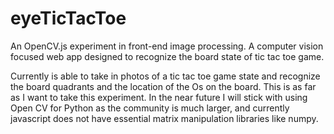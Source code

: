 # eyeTicTacToe

An OpenCV.js experiment in front-end image processing. A computer vision focused web app designed to recognize the board state of tic tac toe game.

Currently is able to take in photos of a tic tac toe game state and recognize the board quadrants and the location of the Os on the board. This is as far as I want to take this experiment. In the near future I will stick with using Open CV for Python as the community is much larger, and currently javascript does not have essential matrix manipulation libraries like numpy. 
